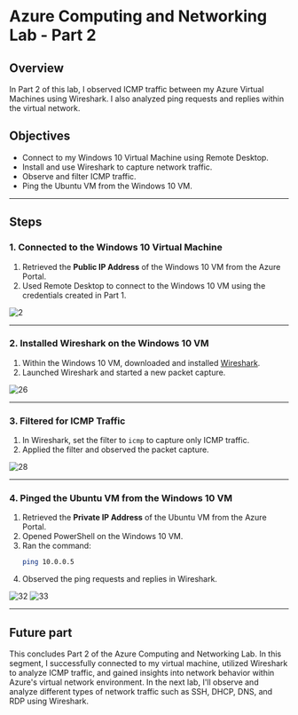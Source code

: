 # Azure Computing and Networking Lab - Part 2

## Overview
In Part 2 of this lab, I observed ICMP traffic between my Azure Virtual Machines using Wireshark. I also analyzed ping requests and replies within the virtual network.

## Objectives
- Connect to my Windows 10 Virtual Machine using Remote Desktop.
- Install and use Wireshark to capture network traffic.
- Observe and filter ICMP traffic.
- Ping the Ubuntu VM from the Windows 10 VM.

---

## Steps

### 1. Connected to the Windows 10 Virtual Machine
1. Retrieved the **Public IP Address** of the Windows 10 VM from the Azure Portal.
2. Used Remote Desktop to connect to the Windows 10 VM using the credentials created in Part 1.

![2](https://github.com/user-attachments/assets/9225ba2e-eab9-43a2-b9b6-125f5838b518)

---

### 2. Installed Wireshark on the Windows 10 VM
1. Within the Windows 10 VM, downloaded and installed [Wireshark](https://www.wireshark.org/).
2. Launched Wireshark and started a new packet capture.

![26](https://github.com/user-attachments/assets/5554240c-ccac-4cba-9492-7df24aa2a0a1)

---

### 3. Filtered for ICMP Traffic
1. In Wireshark, set the filter to `icmp` to capture only ICMP traffic.
2. Applied the filter and observed the packet capture.

![28](https://github.com/user-attachments/assets/1ff58038-a3d9-430e-8e85-bdb753f5ba87)

---

### 4. Pinged the Ubuntu VM from the Windows 10 VM
1. Retrieved the **Private IP Address** of the Ubuntu VM from the Azure Portal.
2. Opened PowerShell on the Windows 10 VM.
3. Ran the command:
   ```bash
   ping 10.0.0.5
   ```
4. Observed the ping requests and replies in Wireshark.

![32](https://github.com/user-attachments/assets/bd33487a-39ad-44d8-be00-151a9c0948c1)
![33](https://github.com/user-attachments/assets/01f643fb-4655-4a99-8faa-8dfd93343ff1)

---
## Future part
This concludes Part 2 of the Azure Computing and Networking Lab. In this segment, I successfully connected to my virtual machine, utilized Wireshark to analyze ICMP traffic, and gained insights into network behavior within Azure's virtual network environment. In the next lab, I'll observe and analyze different types of network traffic such as SSH, DHCP, DNS, and RDP using Wireshark.

